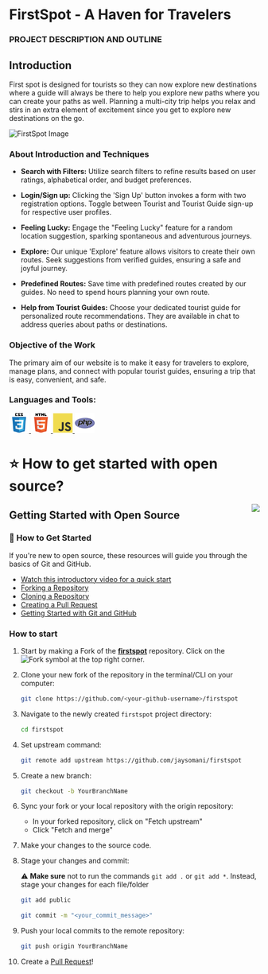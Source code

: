# FirstSpot - A Haven for Travelers

### PROJECT DESCRIPTION AND OUTLINE

##	<b> Introduction <br></b>
First spot is designed for tourists so they can now explore new destinations where a guide will always be there to help you explore new paths where you can create your paths as well. Planning a multi-city trip helps you relax and stirs in an extra element of excitement since you get to explore new destinations on the go.

![FirstSpot Image](https://user-images.githubusercontent.com/69755312/194810054-c785c9b6-4dea-46b8-86e6-c19b090de964.png)

### About Introduction and Techniques

- **Search with Filters:** Utilize search filters to refine results based on user ratings, alphabetical order, and budget preferences.

- **Login/Sign up:** Clicking the 'Sign Up' button invokes a form with two registration options. Toggle between Tourist and Tourist Guide sign-up for respective user profiles.

- **Feeling Lucky:** Engage the "Feeling Lucky" feature for a random location suggestion, sparking spontaneous and adventurous journeys.

- **Explore:** Our unique 'Explore' feature allows visitors to create their own routes. Seek suggestions from verified guides, ensuring a safe and joyful journey.

- **Predefined Routes:** Save time with predefined routes created by our guides. No need to spend hours planning your own route.

- **Help from Tourist Guides:** Choose your dedicated tourist guide for personalized route recommendations. They are available in chat to address queries about paths or destinations.

### Objective of the Work

The primary aim of our website is to make it easy for travelers to explore, manage plans, and connect with popular tourist guides, ensuring a trip that is easy, convenient, and safe.
<h3 align="left">Languages and Tools:</h3>
<p align="left"> <a href="https://www.w3schools.com/css/" target="_blank" rel="noreferrer"> <img src="https://raw.githubusercontent.com/devicons/devicon/master/icons/css3/css3-original-wordmark.svg" alt="css3" width="40" height="40"/> </a> <a href="https://www.w3.org/html/" target="_blank" rel="noreferrer"> <img src="https://raw.githubusercontent.com/devicons/devicon/master/icons/html5/html5-original-wordmark.svg" alt="html5" width="40" height="40"/> </a> <a href="https://developer.mozilla.org/en-US/docs/Web/JavaScript" target="_blank" rel="noreferrer"> <img src="https://raw.githubusercontent.com/devicons/devicon/master/icons/javascript/javascript-original.svg" alt="javascript" width="40" height="40"/> </a> <a href="https://www.php.net" target="_blank" rel="noreferrer"> <img src="https://raw.githubusercontent.com/devicons/devicon/master/icons/php/php-original.svg" alt="php" width="40" height="40"/> </a> </p>

# ⭐ How to get started with open source?
<img src="https://github.com/Vi1234sh12/Face-X/blob/master/.github/Assests/isometric.png" height="290px" align="right"/>


## Getting Started with Open Source

### 🚀 How to Get Started

If you're new to open source, these resources will guide you through the basics of Git and GitHub.

- [Watch this introductory video for a quick start](https://youtu.be/SYtPC9tHYyQ)
- [Forking a Repository](https://help.github.com/en/github/getting-started-with-github/fork-a-repo)
- [Cloning a Repository](https://help.github.com/en/desktop/contributing-to-projects/creating-a-pull-request)
- [Creating a Pull Request](https://opensource.com/article/19/7/create-pull-request-github)
- [Getting Started with Git and GitHub](https://towardsdatascience.com/getting-started-with-git-and-github-6fcd0f2d4ac6)


### How to start 

1. Start by making a Fork of the [**firstspot**](https://github.com/jaysomani/firstspot/fork) repository. Click on the ![Fork symbol](https://i.imgur.com/G4z1kEe.png) at the top right corner.

2. Clone your new fork of the repository in the terminal/CLI on your computer:

    ```bash
    git clone https://github.com/<your-github-username>/firstspot
    ```

3. Navigate to the newly created `firstspot` project directory:

    ```bash
    cd firstspot
    ```

4. Set upstream command:

    ```bash
    git remote add upstream https://github.com/jaysomani/firstspot
    ```

5. Create a new branch:

    ```bash
    git checkout -b YourBranchName
    ```

6. Sync your fork or your local repository with the origin repository:

    - In your forked repository, click on "Fetch upstream"
    - Click "Fetch and merge"

7. Make your changes to the source code.

8. Stage your changes and commit:

    ⚠️ **Make sure** not to run the commands `git add .` or `git add *`. Instead, stage your changes for each file/folder

    ```bash
    git add public
    ```

    ```bash
    git commit -m "<your_commit_message>"
    ```

9. Push your local commits to the remote repository:

    ```bash
    git push origin YourBranchName
    ```

10. Create a [Pull Request](https://help.github.com/en/github/collaborating-with-issues-and-pull-requests/creating-a-pull-request)!

